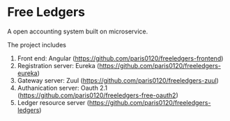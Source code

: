 # Free Ledgers 
A open accounting system built on microservice. 

The project includes
1. Front end: Angular (https://github.com/paris0120/freeledgers-frontend)
2. Registration server: Eureka (https://github.com/paris0120/freeledgers-eureka)
3. Gateway server: Zuul (https://github.com/paris0120/freeledgers-zuul)
4. Authanication server: Oauth 2.1 (https://github.com/paris0120/freeledgers-free-oauth2)
5. Ledger resource server (https://github.com/paris0120/freeledgers-ledgers)

